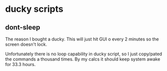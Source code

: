 # ducky scripts

## dont-sleep
The reason I bought a ducky. This will just hit GUI o every 2 minutes so the screen doesn't lock. 

Unfortunately there is no loop capability in ducky script, so I just copy/pated the commands a thousand times. By my calcs it should keep system awake for 33.3 hours. 
